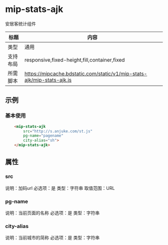 # mip-stats-ajk

安居客统计组件

标题|内容
----|----
类型|通用
支持布局|responsive,fixed-height,fill,container,fixed
所需脚本|https://mipcache.bdstatic.com/static/v1/mip-stats-ajk/mip-stats-ajk.js


## 示例

### 基本使用

```html
    <mip-stats-ajk
        src="http://s.anjuke.com/st.js"
        pg-name="pagename"
        city-alias="sh">
    </mip-stats-ajk>
```


## 属性

### src

说明：加码url
必选项：是
类型：字符串
取值范围：URL

### pg-name

说明：当前页面的名称
必选项：是
类型：字符串

### city-alias

说明：当前城市的简称
必选项：是
类型：字符串

